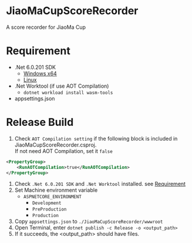 # JiaoMaCupScoreRecorder
A score recorder for JiaoMa Cup

# Requirement
- .Net 6.0.201 SDK
  - [Windows x64](https://dotnet.microsoft.com/en-us/download/dotnet/thank-you/sdk-6.0.201-windows-x64-installer)
  - [Linux](https://docs.microsoft.com/zh-tw/dotnet/core/install/linux)
- .Net Worktool (if use AOT Compilation)
  - `dotnet workload install wasm-tools`
- appsettings.json
# Release Build
1. Check `AOT Compilation setting` if the following block is included in JiaoMaCupScoreRecorder.csproj.  
If not need AOT Compilation, set it `false`
```xml
<PropertyGroup>
	<RunAOTCompilation>true</RunAOTCompilation>
</PropertyGroup>
```
1. Check `.Net 6.0.201 SDK` and `.Net Worktool` installed. see [Requirement](#requirement)
2. Set Machine environment variable
   - `ASPNETCORE_ENVIRONMENT`
     - `Development`
     - `PreProduction`
     - `Production`
4. Copy `appsettings.json` to `./JiaoMaCupScoreRecorder/wwwroot`
5. Open Terminal, enter `dotnet publish -c Release -o <output_path>`
6. If it succeeds, the <output_path> should have files.
